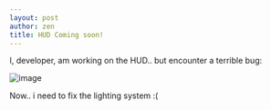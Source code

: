 ```yaml
---
layout: post
author: zen
title: HUD Coming soon!
---
```

I, developer, am working on the HUD.. but encounter a terrible bug:


![image](/Cubyz/assets/images/2018-09-07-hud1.png)


Now.. i need to fix the lighting system :(
